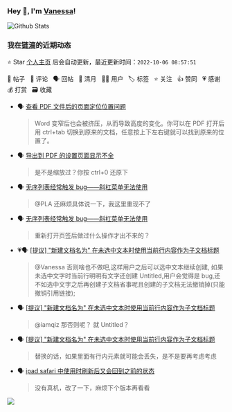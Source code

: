 ### Hey 👋, I'm [Vanessa](http://vanessa.b3log.org/)!

![Github Stats](https://github-readme-stats.vercel.app/api?username=Vanessa219&show_icons=true)

<!--events start -->

### 我在[链滴](https://ld246.com)的近期动态

⭐️ Star [个人主页](https://github.com/Vanessa219/Vanessa219) 后会自动更新，最近更新时间：`2022-10-06 08:57:51`

📝 帖子 &nbsp; 💬 评论 &nbsp; 🗣 回帖 &nbsp; 🌙 清月 &nbsp; 👨‍💻 用户 &nbsp; 🏷️ 标签 &nbsp; ⭐️ 关注 &nbsp; 👍 赞同 &nbsp; 💗 感谢 &nbsp; 💰 打赏 &nbsp; 🗃 收藏

* 🗣 [查看 PDF 文件后的页面定位位置问题](https://ld246.com/article/1664431463423/comment/1664583397565#comments)

  > Word 变窄后也会被挤压，从而导致高度的变化。你可以在 PDF 打开后用 ctrl+tab 切换到原来的文档，任意按上下左右键就可以找到原来的位置了。
* 🗣 [导出到 PDF 的设置页面显示不全](https://ld246.com/article/1664723822392/comment/1664946032554#comments)

  > 是不是缩放过？你按 ctrl+0 还原下
* 🗣 [无序列表经常触发 bug——斜杠菜单无法使用](https://ld246.com/article/1664803491031/comment/1664875769387#comments)

  > @PLA 还麻烦具体说一下，我这里重现不了
* 🗣 [无序列表经常触发 bug——斜杠菜单无法使用](https://ld246.com/article/1664803491031/comment/1664875769387#comments)

  > 重新打开页签后做过什么操作才出不来的？
* 💗🗣 [[提议] "新建文档名为" 在未选中文本时使用当前行内容作为子文档标题](https://ld246.com/article/1663073488381/comment/1664804353295#comments)

  > @Vanessa 否则啥也不做吧,这样用户之后可以选中文本继续创建, 如果未选中文字时当前行明明有文字还创建 Untitled,用户会觉得是 bug,还不如选中文字之后再创建子文档省事呢且创建的子文档无法撤销掉(只能撤销引用链接);
* 🗣 [[提议] "新建文档名为" 在未选中文本时使用当前行内容作为子文档标题](https://ld246.com/article/1663073488381/comment/1664804353295#comments)

  > @iamqiz 那否则呢？ 就 Untitled？
* 🗣 [[提议] "新建文档名为" 在未选中文本时使用当前行内容作为子文档标题](https://ld246.com/article/1663073488381/comment/1664804353295#comments)

  > 替换的话，如果里面有行内元素就可能会丢失，是不是要再考虑考虑
* 🗣 [ipad safari 中使用时刷新后又会回到之前的状态](https://ld246.com/article/1663039979350/comment/1664705760095#comments)

  > 没有真机，改了一下，麻烦下个版本再看看


<!--events end -->

<a title="Hits" target="_blank" href="https://github.com/Vanessa219/Vanessa219"><img src="https://hits.b3log.org/Vanessa219/Vanessa219.svg"></a>
